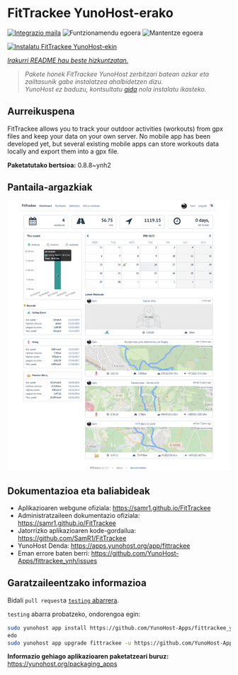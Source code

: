 <!--
Ohart ongi: README hau automatikoki sortu da <https://github.com/YunoHost/apps/tree/master/tools/readme_generator>ri esker
EZ editatu eskuz.
-->

# FitTrackee YunoHost-erako

[![Integrazio maila](https://dash.yunohost.org/integration/fittrackee.svg)](https://ci-apps.yunohost.org/ci/apps/fittrackee/) ![Funtzionamendu egoera](https://ci-apps.yunohost.org/ci/badges/fittrackee.status.svg) ![Mantentze egoera](https://ci-apps.yunohost.org/ci/badges/fittrackee.maintain.svg)

[![Instalatu FitTrackee YunoHost-ekin](https://install-app.yunohost.org/install-with-yunohost.svg)](https://install-app.yunohost.org/?app=fittrackee)

*[Irakurri README hau beste hizkuntzatan.](./ALL_README.md)*

> *Pakete honek FitTrackee YunoHost zerbitzari batean azkar eta zailtasunik gabe instalatzea ahalbidetzen dizu.*  
> *YunoHost ez baduzu, kontsultatu [gida](https://yunohost.org/install) nola instalatu ikasteko.*

## Aurreikuspena

FitTrackee allows you to track your outdoor activities (workouts) from gpx files and keep your data on your own server.
No mobile app has been developed yet, but several existing mobile apps can store workouts data locally and export them into a gpx file.


**Paketatutako bertsioa:** 0.8.8~ynh2

## Pantaila-argazkiak

![FitTrackee(r)en pantaila-argazkia](./doc/screenshots/screenshot-fittrackee.png)

## Dokumentazioa eta baliabideak

- Aplikazioaren webgune ofiziala: <https://samr1.github.io/FitTrackee>
- Administratzaileen dokumentazio ofiziala: <https://samr1.github.io/FitTrackee>
- Jatorrizko aplikazioaren kode-gordailua: <https://github.com/SamR1/FitTrackee>
- YunoHost Denda: <https://apps.yunohost.org/app/fittrackee>
- Eman errore baten berri: <https://github.com/YunoHost-Apps/fittrackee_ynh/issues>

## Garatzaileentzako informazioa

Bidali `pull request`a [`testing` abarrera](https://github.com/YunoHost-Apps/fittrackee_ynh/tree/testing).

`testing` abarra probatzeko, ondorengoa egin:

```bash
sudo yunohost app install https://github.com/YunoHost-Apps/fittrackee_ynh/tree/testing --debug
edo
sudo yunohost app upgrade fittrackee -u https://github.com/YunoHost-Apps/fittrackee_ynh/tree/testing --debug
```

**Informazio gehiago aplikazioaren paketatzeari buruz:** <https://yunohost.org/packaging_apps>

